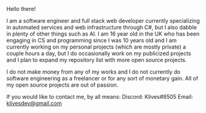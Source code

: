 Hello there!

I am a software engineer and full stack web developer currently specializing in automated services and web infrastructure through C#, but I also dabble in plenty of other things such as AI. I am 16 year old in the UK who has been engaging in CS and programming since I was 10 years old and I am currently working on my personal projects (which are mostly private) a couple hours a day, but I do occasionally work on my publicized projects and I plan to expand my repository list with more open source projects.

I do not make money from any of my works and I do not currently do software engineering as a freelancer or for any sort of monetary gain. All of my open source projects are out of passion.

If you would like to contact me, by all means:
Discord: Klives#8505
Email: klivesdev@gmail.com

